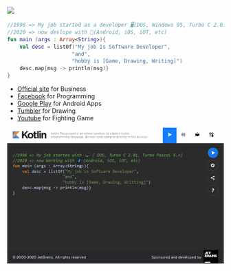 ![](http://vintageappmaker.com/wp-content/uploads/2015/03/cropped-logo.png)
~~~kotlin
//1996 => My job started as a developer 🖥️(DOS, Windows 95, Turbo C 2.01, Visual C++ 5.0, etc)
//2020 => now devlope with 📱(Android, iOS, iOT, etc)
fun main (args : Array<String>){
    val desc = listOf("My job is Software Developer", 
                     "and", 
                     "hobby is [Game, Drawing, Writing]")
    desc.map{msg -> println(msg)}
}
~~~

- [Official site](http://vintageappmaker.com/) for Business
- [Facebook](https://www.facebook.com/VintageAppMaker/) for Programming
- [Google Play](https://play.google.com/store/apps/developer?id=Vintage+appMaker) for Android Apps
- [Tumbler](https://vintageappmaker.tumblr.com/) for Drawing
- [Youtube](https://www.youtube.com/channel/UCBceBltbsm2ckxPOE-5O-0w/videos) for Fighting Game

![](https://raw.githubusercontent.com/VintageAppMaker/VintageAppMaker/master/intro.gif)
